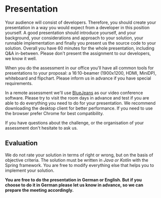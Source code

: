 # Presentation

Your audience will consist of developers. Therefore, you should create your presentation in a way you would expect from a developer in this position yourself. A good presentation should introduce yourself, and your background, your considerations and approach to your solution, your runnable implementation and finally you present us the source code to your solution. Overall you have 60 minutes for the whole presentation, including Q&A in-between. Please don't present the assignment to our developers, we know it well.

When you do the assessment in our office you'll have all common tools for presentations to your proposal: a 16:10-beamer (1900x1200, HDMI, MiniDP), whiteboard and flipchart. Please inform us in advance if you have special requirements.

In a remote assessment we'll use [BlueJeans](https://www.bluejeans.com/) as our video conference software. Please try to visit the room days in advance and test if you are able to do everything you need to do for your presentation. We recommend downloading the desktop client for better performance. If you need to use the browser prefer Chrome for best compatibility.

If you have questions about the challenge, or the organisation of your assessment don't hesitate to ask us.

## Evaluation

We do not rate your solution in terms of right or wrong, but on the basis of objective criteria.
The solution must be written in _Java or Kotlin_ with the Spring framework. You are free to modify everything else that helps you to implement your solution.

**You are free to do the presentation in German or English. But if you choose to do it in German please let us know in advance, so we can prepare the meeting accordingly.**
